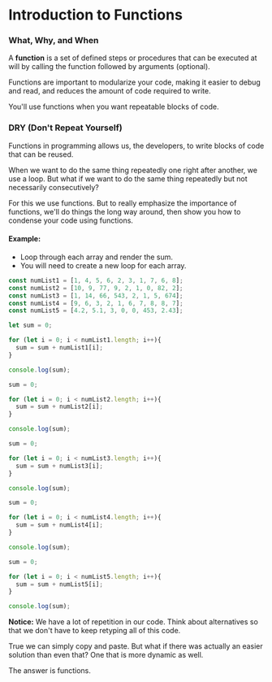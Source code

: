 # Introduction to Functions

### **What, Why, and When**

A **function** is a set of defined steps or procedures that can be executed at will by calling the function followed by arguments \(optional\).

Functions are important to modularize your code, making it easier to debug and read, and reduces the amount of code required to write.

You'll use functions when you want repeatable blocks of code.

### DRY \(Don't Repeat Yourself\)

Functions in programming allows us, the developers, to write blocks of code that can be reused.

When we want to do the same thing repeatedly one right after another, we use a loop. But what if we want to do the same thing repeatedly but not necessarily consecutively? 

For this we use functions. But to really emphasize the importance of functions, we'll do things the long way around, then show you how to condense your code using functions.

#### Example:

* Loop through each array and render the sum.
* You will need to create a new loop for each array.

```javascript
const numList1 = [1, 4, 5, 6, 2, 3, 1, 7, 6, 8];
const numList2 = [10, 9, 77, 9, 2, 1, 0, 82, 2];
const numList3 = [1, 14, 66, 543, 2, 1, 5, 674];
const numList4 = [9, 6, 3, 2, 1, 6, 7, 8, 8, 7];
const numList5 = [4.2, 5.1, 3, 0, 0, 453, 2.43];

let sum = 0;

for (let i = 0; i < numList1.length; i++){
  sum = sum + numList1[i];
}

console.log(sum);

sum = 0;

for (let i = 0; i < numList2.length; i++){
  sum = sum + numList2[i];
}

console.log(sum);

sum = 0;

for (let i = 0; i < numList3.length; i++){
  sum = sum + numList3[i];
}

console.log(sum);

sum = 0;

for (let i = 0; i < numList4.length; i++){
  sum = sum + numList4[i];
}

console.log(sum);

sum = 0;

for (let i = 0; i < numList5.length; i++){
  sum = sum + numList5[i];
}

console.log(sum);
```

 **Notice:** We have a lot of repetition in our code. Think about alternatives so that we don't have to keep retyping all of this code.

True we can simply copy and paste. But what if there was actually an easier solution than even that? One that is more dynamic as well. 

The answer is functions.

